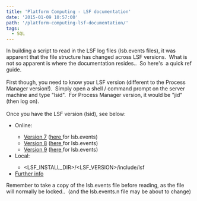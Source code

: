 ```yaml
---
title: 'Platform Computing - LSF documentation'
date: '2015-01-09 10:57:00'
path: '/platform-computing-lsf-documentation/'
tags:
  - SQL
---
```


In building a script to read in the LSF log files (lsb.events files), it was apparent that the file structure has changed across LSF versions. &nbsp;What is not so apparent is where the documentation resides.. &nbsp;So here's &nbsp;a quick ref guide.<br /><br />First though, you need to know your LSF version (different to the Process Manager version!). &nbsp;Simply open a shell / command prompt on the server machine and type "lsid". &nbsp;For Process Manager version, it would be "jid" (then log on).<br /><br />Once you have the LSF version (lsid), see below:<br /><ul><li>Online:</li><ul><li><a href="http://www.ccs.miami.edu/hpc/lsf/7.0.6/">Version 7</a> (<a href="http://www.ccs.miami.edu/hpc/lsf/7.0.6/schema/lsb_events.htm">here </a>for lsb.events)</li><li><a href="http://www.slac.stanford.edu/comp/unix/package/lsf/LSF8.1_doc/8.0/">Version 8</a> (<a href="http://www.slac.stanford.edu/comp/unix/package/lsf/LSF8.1_doc/8.0/lsf_config_ref/index.htm?lsb.events.5.html?zoom_highlight=Event%2BTime~main">here </a>for lsb.events)</li><li><a href="http://www.ccs.miami.edu/hpc/lsf/9.1.1/">Version 9</a>&nbsp;(<a href="http://www.ccs.miami.edu/hpc/lsf/9.1.1/lsf_config_ref/index.htm?lsb.events.5.html~main">here </a>for lsb.events)</li></ul><li>Local:</li><ul><li>&lt;LSF_INSTALL_DIR&gt;/&lt;LSF_VERSION&gt;/include/lsf</li></ul><li><a href="http://www.cs.huji.ac.il/labs/parallel/workload/l_lanl_o2k/lsf2swf.pl">Further info</a></li></ul><div>Remember to take a copy of the lsb.events file before reading, as the file will normally be locked.. &nbsp;(and the lsb.events.n file may be about to change)</div>
